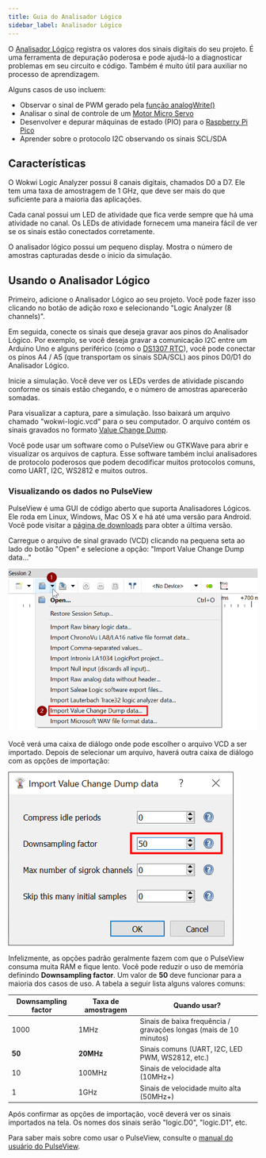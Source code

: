 ```yaml
---
title: Guia do Analisador Lógico
sidebar_label: Analisador Lógico
---
```


O [Analisador Lógico](../parts/wokwi-logic-analyzer) registra os valores dos sinais digitais do seu projeto. É uma ferramenta de depuração poderosa e pode ajudá-lo a diagnosticar problemas em seu circuito e código. Também é muito útil para auxiliar no processo de aprendizagem.

Alguns casos de uso incluem:

- Observar o sinal de PWM gerado pela [função analogWrite()](https://www.arduino.cc/reference/pt/language/functions/analog-io/analogwrite/)
- Analisar o sinal de controle de um [Motor Micro Servo](../parts/wokwi-servo)
- Desenvolver e depurar máquinas de estado (PIO) para o [Raspberry Pi Pico](../parts/wokwi-pi-pico)
- Aprender sobre o protocolo I2C observando os sinais SCL/SDA

## Características

O Wokwi Logic Analyzer possui 8 canais digitais, chamados D0 a D7. Ele tem uma taxa de amostragem de 1 GHz, que deve ser mais do que suficiente para a maioria das aplicações.

Cada canal possui um LED de atividade que fica verde sempre que há uma atividade no canal. Os LEDs de atividade fornecem uma maneira fácil de ver se os sinais estão conectados
corretamente.

O analisador lógico possui um pequeno display. Mostra o número de amostras capturadas desde o inicio da simulação.

## Usando o Analisador Lógico

Primeiro, adicione o Analisador Lógico ao seu projeto. Você pode fazer isso clicando no botão de adição roxo e selecionando "Logic Analyzer (8 channels)".

Em seguida, conecte os sinais que deseja gravar aos pinos do Analisador Lógico. Por exemplo, se você deseja gravar a comunicação I2C entre um Arduino Uno e alguns periférico (como o [DS1307 RTC](../parts/wokwi-ds1307)), você pode conectar os pinos A4 / A5 (que transportam os sinais SDA/SCL) aos pinos D0/D1 do Analisador Lógico.

Inicie a simulação. Você deve ver os LEDs verdes de atividade piscando conforme os sinais estão chegando, e o número de amostras aparecerão somadas.

Para visualizar a captura, pare a simulação. Isso baixará um arquivo chamado "wokwi-logic.vcd" para o seu computador. O arquivo contém os sinais gravados no formato [Value Change Dump](https://en.wikipedia.org/wiki/Value_change_dump).

Você pode usar um software como o PulseView ou GTKWave para abrir e visualizar os arquivos de captura. Esse software também inclui analisadores de protocolo poderosos que podem decodificar muitos protocolos comuns, como UART, I2C, WS2812 e muitos outros.

### Visualizando os dados no PulseView

PulseView é uma GUI de código aberto que suporta Analisadores Lógicos. Ele roda em Linux, Windows, Mac OS X e há até uma versão para Android. Você pode visitar a [página de downloads](https://sigrok.org/wiki/Downloads) para obter a última versão.

Carregue o arquivo de sinal gravado (VCD) clicando na pequena seta ao lado do botão "Open" e selecione a opção: "Import Value Change Dump data..."

![PulseView: Import Value Change Dump data](logic-analyzer-pulseview-1.png)

Você verá uma caixa de diálogo onde pode escolher o arquivo VCD a ser importado. Depois de selecionar um arquivo, haverá outra caixa de diálogo com as opções de importação:

![PulseView: Compress idle periods](logic-analyzer-pulseview-2.png)

Infelizmente, as opções padrão geralmente fazem com que o PulseView consuma muita RAM e fique lento. Você pode reduzir o uso de memória definindo **Downsampling factor**. Um valor de **50** deve funcionar para a maioria dos casos de uso. A tabela a seguir lista alguns valores comuns:

| Downsampling factor | Taxa de amostragem | Quando usar?                                                       |
| ------------------- | ------------------ | ------------------------------------------------------------------ |
| 1000                | 1MHz               | Sinais de baixa frequência / gravações longas (mais de 10 minutos) |
| **50**              | **20MHz**          | Sinais comuns (UART, I2C, LED PWM, WS2812, etc.)                   |
| 10                  | 100MHz             | Sinais de velocidade alta (10MHz+)                                 |
| 1                   | 1GHz               | Sinais de velocidade muito alta (50MHz+)                           |

Após confirmar as opções de importação, você deverá ver os sinais importados na tela. Os nomes dos sinais serão "logic.D0", "logic.D1", etc.

Para saber mais sobre como usar o PulseView, consulte o [manual do usuário do PulseView](https://sigrok.org/doc/pulseview/unstable/manual.html).
